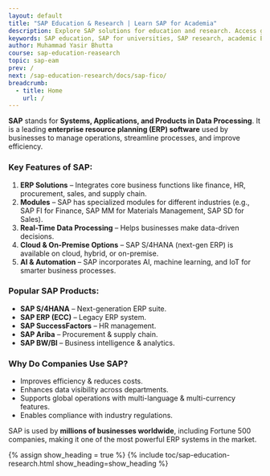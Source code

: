 ```yaml
---
layout: default
title: "SAP Education & Research | Learn SAP for Academia"
description: Explore SAP solutions for education and research. Access guides, documentation, and insights to integrate SAP in academic and research institutions effectively.
keywords: SAP education, SAP for universities, SAP research, academic ERP, SAP SLCM, SAP in education sector, SAP campus solutions, SAP documentation, Yasir Bhutta, Learn With Yasir 
author: Muhammad Yasir Bhutta
course: sap-education-reasearch
topic: sap-eam
prev: /
next: /sap-education-research/docs/sap-fico/
breadcrumb:
  - title: Home
    url: /
---
```


**SAP** stands for **Systems, Applications, and Products in Data Processing**. It is a leading **enterprise resource planning (ERP) software** used by businesses to manage operations, streamline processes, and improve efficiency.  

### **Key Features of SAP:**
1. **ERP Solutions** – Integrates core business functions like finance, HR, procurement, sales, and supply chain.
2. **Modules** – SAP has specialized modules for different industries (e.g., SAP FI for Finance, SAP MM for Materials Management, SAP SD for Sales).
3. **Real-Time Data Processing** – Helps businesses make data-driven decisions.
4. **Cloud & On-Premise Options** – SAP S/4HANA (next-gen ERP) is available on cloud, hybrid, or on-premise.
5. **AI & Automation** – SAP incorporates AI, machine learning, and IoT for smarter business processes.

### **Popular SAP Products:**
- **SAP S/4HANA** – Next-generation ERP suite.
- **SAP ERP (ECC)** – Legacy ERP system.
- **SAP SuccessFactors** – HR management.
- **SAP Ariba** – Procurement & supply chain.
- **SAP BW/BI** – Business intelligence & analytics.

### **Why Do Companies Use SAP?**
- Improves efficiency & reduces costs.
- Enhances data visibility across departments.
- Supports global operations with multi-language & multi-currency features.
- Enables compliance with industry regulations.

SAP is used by **millions of businesses worldwide**, including Fortune 500 companies, making it one of the most powerful ERP systems in the market.  

{% assign show_heading = true %}
{% include toc/sap-education-research.html show_heading=show_heading %}